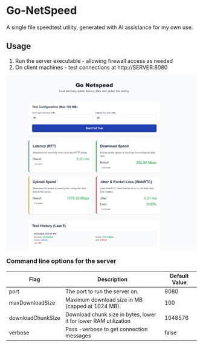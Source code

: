# Go-NetSpeed
A single file speedtest utility, generated with AI assistance for my own use.

## Usage
1. Run the server executable - allowing firewall access as needed
2. On client machines - test connections at http://SERVER:8080

![](images/GoNetspeed.png)

### Command line options for the server
| Flag | Description | Default Value |
| -- | -- | -- |
| port  | The port to run the server on. | 8080 |
| maxDownloadSize  | Maximum download size in MB (capped at 1024 MB). | 100 |
| downloadChunkSize  |  Download chunk size in bytes, lower it for lower RAM utilization | 1048576 |
| verbose  |  Pass -verbose to get connection messages | false |

